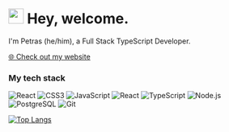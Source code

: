 <h1><img src="https://emojis.slackmojis.com/emojis/images/1536351075/4594/blob-wave.gif?1536351075" width="30"/> Hey, welcome.</h1>


<p>I'm Petras (he/him), a Full Stack TypeScript Developer.</p>

<p><a href="https://petvi.github.io">🌐 Check out my website</a></p>

<h3>My tech stack</h3>
<p>
  <img alt="React" src="https://img.shields.io/badge/-React-222222?style=flat-square&logo=react&logoColor=#61DAFB&labelColor=white" />
  <img alt="CSS3" src="https://img.shields.io/badge/-CSS3-1572B6?style=flat-square&logo=css3&logoColor=white" />
  <img alt="JavaScript" src="https://img.shields.io/badge/-JavaScript-F7DF1E?style=flat-square&logo=javascript&logoColor=#222" />
  <img alt="React" src="https://img.shields.io/badge/-React-45b8d8?style=flat-square&logo=react&logoColor=white" />
  <img alt="TypeScript" src="https://img.shields.io/badge/-TypeScript-007ACC?style=flat-square&logo=typescript&logoColor=white" />
  <img alt="Node.js" src="https://img.shields.io/badge/-Node.js-339933?style=flat-square&logo=node.js&logoColor=white" />
  <img alt="PostgreSQL" src="https://img.shields.io/badge/-PostgreSQL-336791?style=flat-square&logo=postgresql&logoColor=white" />
  <img alt="Git" src="https://img.shields.io/badge/-Git-F05032?style=flat-square&logo=docker&logoColor=white" />
</p>

[![Top Langs](https://github-readme-stats.vercel.app/api/top-langs/?username=petvi&layout=compact&theme=dark)](https://github.com/anuraghazra/github-readme-stats)
